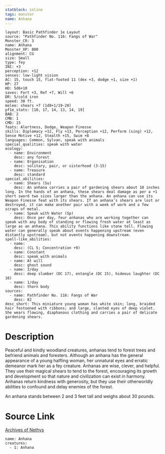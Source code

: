 ```yaml
---
statblock: inline
tags: monster
name: Anhana
---
```

```statblock
layout: Basic Pathfinder 1e Layout
source: "Pathfinder No. 116: Fangs of War"
Monster_CR: 3
name: Anhana
Monster_XP: 800
alignment: CG
size: Small
type: fey
INI: +3
perception: +12
senses: low-light vision
AC: 15, touch 15, flat-footed 11 (dex +3, dodge +1, size +1)
HP: 27
HD: 5d6+10
saves: Fort +3, Ref +7, Will +6
DR: 5/cold iron
speed: 30 ft.
melee: shears +7 (1d8+1/19-20)
pf1e_stats: [10, 17, 14, 13, 14, 19]
BAB: 2
CMB: 1
CMD: 15
feats: Alertness, Dodge, Weapon Finesse
skills: Diplomacy +12, Fly +13, Perception +12, Perform (sing) +12, Sense Motive +12, Stealth +15, Swim +8
languages: Common, Sylvan, speak with animals
special_qualities: speak with water
ecology:
  - name: Environment
    desc: any forest
  - name: Organisation
    desc: solitary, pair, or sisterhood (3-15)
  - name: Treasure
    desc: standard
special_abilities:
  - name: Shears (Su)
    desc: An anhana carries a pair of gardening shears about 10 inches long. In the hands of an anhana, these shears deal damage as per a +1 short sword two sizes larger than the anhana. An anhana can use its Weapon Finesse feat with its shears. If an anhana’s shears are lost or destroyed, it can make another pair with a week of work and a few scraps of metal.
  - name: Speak with Water (Sp)
    desc: Once per day, four anhanas who are working together can speak with any body of standing or flowing fresh water at least as large as an anhana. This ability functions like stone tell. Flowing water can generally speak about events happening upstream (even distantly upstream), but not events happening downstream.
spell-like_abilities:
  - name:
    desc: (CL 5; Concentration +9)
  - name: Constant
    desc: speak with animals
  - name: At will
    desc: ghost sound
  - name: 3/day
    desc: deep slumber (DC 17), entangle (DC 15), hideous laughter (DC 16)
  - name: 1/day
    desc: thorn body
sources:
  - name: Pathfinder No. 116: Fangs of War
    desc: 82
desc_short: This miniature young woman has white skin; long, braided hair festooned with ribbons; and large, slanted eyes of deep violet. She wears flowing, diaphanous clothing and carries a pair of delicate gardening shears.
```
# Description
Peaceful and kindly woodland creatures, anhanas tend to forest trees and befriend animals and foresters. Although an anhana has the general appearance of a young halfling woman, her unnatural eyes and erratic demeanor mark her as a fey creature. Anhanas are wise, clever, and helpful. They use their magical shears to tend to the forest, encouraging its growth and development so that nature and civilization can exist in harmony. Anhanas return kindness with generosity, but they use their otherworldly abilities to confound and delay enemies of the forest.

An anhana stands between 2 and 3 feet tall and weighs about 30 pounds.
# Source Link
[Archives of Nethys](https://aonprd.com/MonsterDisplay.aspx?ItemName=Anhana)
```encounter-table
name: Anhana
creatures:
  - 1: Anhana
```
